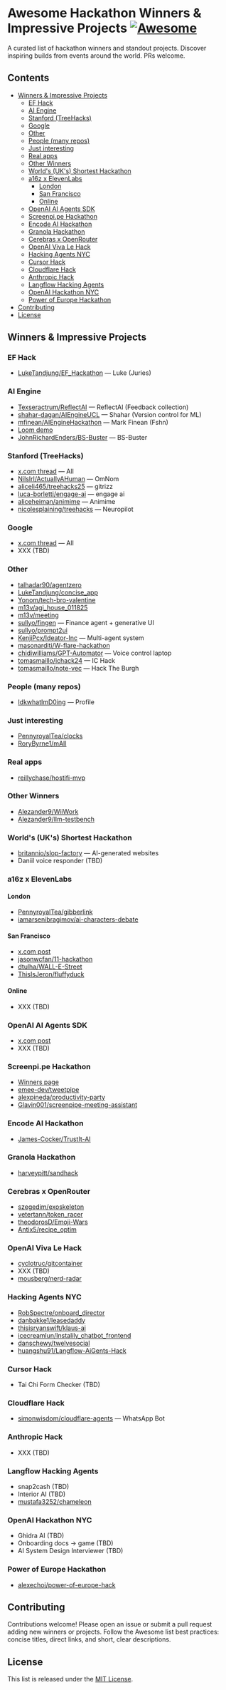 # Awesome Hackathon Winners & Impressive Projects [![Awesome](https://awesome.re/badge.svg)](https://awesome.re)

A curated list of hackathon winners and standout projects. Discover inspiring builds from events around the world. PRs welcome.

## Contents

- [Winners & Impressive Projects](#winners--impressive-projects)
  - [EF Hack](#ef-hack)
  - [AI Engine](#ai-engine)
  - [Stanford (TreeHacks)](#stanford-treehacks)
  - [Google](#google)
  - [Other](#other)
  - [People (many repos)](#people-many-repos)
  - [Just interesting](#just-interesting)
  - [Real apps](#real-apps)
  - [Other Winners](#other-winners)
  - [World's (UK's) Shortest Hackathon](#worlds-uks-shortest-hackathon)
  - [a16z x ElevenLabs](#a16z-x-elevenlabs)
    - [London](#london)
    - [San Francisco](#san-francisco)
    - [Online](#online)
  - [OpenAI AI Agents SDK](#openai-ai-agents-sdk)
  - [Screenpi.pe Hackathon](#screenpipe-hackathon)
  - [Encode AI Hackathon](#encode-ai-hackathon)
  - [Granola Hackathon](#granola-hackathon)
  - [Cerebras x OpenRouter](#cerebras-x-openrouter)
  - [OpenAI Viva Le Hack](#openai-viva-le-hack)
  - [Hacking Agents NYC](#hacking-agents-nyc)
  - [Cursor Hack](#cursor-hack)
  - [Cloudflare Hack](#cloudflare-hack)
  - [Anthropic Hack](#anthropic-hack)
  - [Langflow Hacking Agents](#langflow-hacking-agents)
  - [OpenAI Hackathon NYC](#openai-hackathon-nyc)
  - [Power of Europe Hackathon](#power-of-europe-hackathon)
- [Contributing](#contributing)
- [License](#license)

## Winners & Impressive Projects

### EF Hack

- [LukeTandjung/EF_Hackathon](https://github.com/LukeTandjung/EF_Hackathon) — Luke (Juries)

### AI Engine

- [Texseractrum/ReflectAI](https://github.com/Texseractrum/ReflectAI) — ReflectAI (Feedback collection)
- [shahar-dagan/AIEngineUCL](https://github.com/shahar-dagan/AIEngineUCL) — Shahar (Version control for ML)
- [mfinean/AIEngineHackathon](https://github.com/mfinean/AIEngineHackathon) — Mark Finean (Fshn)
- [Loom demo](https://www.loom.com/share/77dde6c567b74eaa8a7746590ed15d98?sid=43b24c3b-a2f7-401a-8aa8-ae130d727e82)
- [JohnRichardEnders/BS-Buster](https://github.com/JohnRichardEnders/BS-Buster) — BS-Buster

### Stanford (TreeHacks)

- [x.com thread](https://x.com/AlexReibman/status/1891809083411320913) — All
- [NilsIrl/ActuallyAHuman](https://github.com/NilsIrl/ActuallyAHuman/tree/main) — OmNom
- [aliceli465/treehacks25](https://github.com/aliceli465/treehacks25) — gitrizz
- [luca-borletti/engage-ai](https://github.com/luca-borletti/engage-ai) — engage ai
- [aliceheiman/animime](https://github.com/aliceheiman/animime) — Animime
- [nicolesplaining/treehacks](https://github.com/nicolesplaining/treehacks) — Neuropilot

### Google

- [x.com thread](https://x.com/AlexReibman/status/1886240357295497297) — All
- XXX (TBD)

### Other

- [talhadar90/agentzero](https://github.com/talhadar90/agentzero)
- [LukeTandjung/concise_app](https://github.com/LukeTandjung/concise_app)
- [Yonom/tech-bro-valentine](https://github.com/Yonom/tech-bro-valentine)
- [m13v/agi_house_011825](https://github.com/m13v/agi_house_011825)
- [m13v/meeting](https://github.com/m13v/meeting)
- [sullyo/fingen](https://github.com/sullyo/fingen) — Finance agent + generative UI
- [sullyo/prompt2ui](https://github.com/sullyo/prompt2ui)
- [KenjiPcx/Ideator-Inc](https://github.com/KenjiPcx/Ideator-Inc) — Multi-agent system
- [masonarditi/W-flare-hackathon](https://github.com/masonarditi/W-flare-hackathon)
- [chidiwilliams/GPT-Automator](https://github.com/chidiwilliams/GPT-Automator) — Voice control laptop
- [tomasmaillo/ichack24](https://github.com/tomasmaillo/ichack24) — IC Hack
- [tomasmaillo/note-vec](https://github.com/tomasmaillo/note-vec) — Hack The Burgh

### People (many repos)

- [IdkwhatImD0ing](https://github.com/IdkwhatImD0ing/) — Profile

### Just interesting

- [PennyroyalTea/clocks](https://github.com/PennyroyalTea/clocks)
- [RoryByrne1/mAIl](https://github.com/RoryByrne1/mAIl)

### Real apps

- [reillychase/hostifi-mvp](https://github.com/reillychase/hostifi-mvp)

### Other Winners

- [Alezander9/WiiWork](https://github.com/Alezander9/WiiWork)
- [Alezander9/llm-testbench](https://github.com/Alezander9/llm-testbench)

### World's (UK's) Shortest Hackathon

- [britannio/slop-factory](https://github.com/britannio/slop-factory) — AI-generated websites
- Daniil voice responder (TBD)

### a16z x ElevenLabs

#### London

- [PennyroyalTea/gibberlink](https://github.com/PennyroyalTea/gibberlink)
- [iamarsenibragimov/ai-characters-debate](https://github.com/iamarsenibragimov/ai-characters-debate)

#### San Francisco

- [x.com post](https://x.com/venturetwins/status/1893814582839316498)
- [jasonwcfan/11-hackathon](https://github.com/jasonwcfan/11-hackathon)
- [dtulha/WALL-E-Street](https://github.com/dtulha/WALL-E-Street)
- [ThisIsJeron/fluffyduck](https://github.com/ThisIsJeron/fluffyduck)

#### Online

- XXX (TBD)

### OpenAI AI Agents SDK

- [x.com post](https://x.com/AlexReibman/status/1899529903911084234)
- XXX (TBD)

### Screenpi.pe Hackathon

- [Winners page](https://screenpi.pe/hackathon-winners)
- [emee-dev/tweetpipe](https://github.com/emee-dev/tweetpipe)
- [alexpineda/productivity-party](https://github.com/alexpineda/productivity-party)
- [Glavin001/screenpipe-meeting-assistant](https://github.com/Glavin001/screenpipe-meeting-assistant)

### Encode AI Hackathon

- [James-Cocker/TrustIt-AI](https://github.com/James-Cocker/TrustIt-AI)

### Granola Hackathon

- [harveypitt/sandhack](https://github.com/harveypitt/sandhack)

### Cerebras x OpenRouter

- [szegedim/exoskeleton](https://github.com/szegedim/exoskeleton)
- [vetertann/token_racer](https://github.com/vetertann/token_racer)
- [theodorosD/Emoji-Wars](https://github.com/theodorosD/Emoji-Wars)
- [Antix5/recipe_optim](https://github.com/Antix5/recipe_optim)

### OpenAI Viva Le Hack

- [cyclotruc/gitcontainer](https://github.com/cyclotruc/gitcontainer)
- XXX (TBD)
- [mousberg/nerd-radar](https://github.com/mousberg/nerd-radar)

### Hacking Agents NYC

- [RobSpectre/onboard_director](https://github.com/RobSpectre/onboard_director)
- [danbakke1/leasedaddy](https://github.com/danbakke1/leasedaddy)
- [thisisryanswift/klaus-ai](https://github.com/thisisryanswift/klaus-ai)
- [icecreamlun/Instalily_chatbot_frontend](https://github.com/icecreamlun/Instalily_chatbot_frontend)
- [danschewy/twelvesocial](https://github.com/danschewy/twelvesocial)
- [huangshu91/Langflow-AiGents-Hack](https://github.com/huangshu91/Langflow-AiGents-Hack)

### Cursor Hack

- Tai Chi Form Checker (TBD)

### Cloudflare Hack

- [simonwisdom/cloudflare-agents](https://github.com/simonwisdom/cloudflare-agents) — WhatsApp Bot

### Anthropic Hack

- XXX (TBD)

### Langflow Hacking Agents

- snap2cash (TBD)
- Interior AI (TBD)
- [mustafa3252/chameleon](https://github.com/mustafa3252/chameleon)

### OpenAI Hackathon NYC

- Ghidra AI (TBD)
- Onboarding docs → game (TBD)
- AI System Design Interviewer (TBD)

### Power of Europe Hackathon

- [alexechoi/power-of-europe-hack](https://github.com/alexechoi/power-of-europe-hack)

## Contributing

Contributions welcome! Please open an issue or submit a pull request adding new winners or projects. Follow the Awesome list best practices: concise titles, direct links, and short, clear descriptions.

## License

This list is released under the [MIT License](./LICENSE).